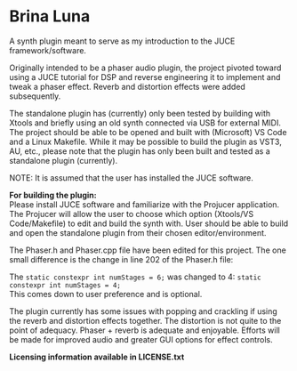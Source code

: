 # Brina Luna

A synth plugin meant to serve as my introduction to the JUCE framework/software.

Originally intended to be a phaser audio plugin, the project pivoted toward using
a JUCE tutorial for DSP and reverse engineering it to implement and tweak a phaser 
effect. Reverb and distortion effects were added subsequently.

The standalone plugin has (currently) only been tested by building with Xtools and 
briefly using an old synth connected via USB for external MIDI. The project should
be able to be opened and built with (Microsoft) VS Code and a Linux Makefile.
While it may be possible to build the plugin as VST3, AU, etc., please note that
the plugin has only been built and tested as a standalone plugin (currently).

NOTE: It is assumed that the user has installed the JUCE software.

**For building the plugin:**</br>
Please install JUCE software and familiarize with the Projucer application.
The Projucer will allow the user to choose which option (Xtools/VS Code/Makefile)
to edit and build the synth with. User should be able to build and open the 
standalone plugin from their chosen editor/environment.

The Phaser.h and Phaser.cpp file have been edited for this project. The one small 
difference is the change in line 202 of the Phaser.h file:

The <code>static constexpr int numStages = 6;</code> was changed to 4:
<code>static constexpr int numStages = 4;</code> </br>
This comes down to user preference and is optional.

The plugin currently has some issues with popping and crackling if using the 
reverb and distortion effects together. The distortion is not quite to the point
of adequacy. Phaser + reverb is adequate and enjoyable. Efforts will be made for
improved audio and greater GUI options for effect controls.

**Licensing information available in LICENSE.txt**
